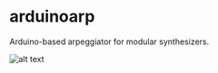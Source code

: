 # arduinoarp

Arduino-based arpeggiator for modular synthesizers.


![alt text](http://www.ymnkmusic.com/projects/arpschem.png)
